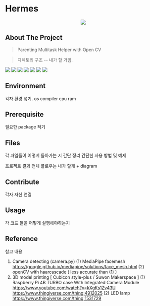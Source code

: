 # Hermes

<div align = center>
    <img src="https://capsule-render.vercel.app/api?type=waving&color=auto&height=200&section=header&text=Hermes&fontSize=90" />
</div>

## About The Project
> Parenting Multitask Helper with Open CV

> 디렉토리 구조 --  내가 할 거임.

<img src="https://img.shields.io/badge/Android%20Studio-3DDC84?style=flat&logo=Android%20Studio&logoColor=white"/>
<img src="https://img.shields.io/badge/Java-007396?style=flat&logo=Java&logoColor=white" />
<img src="https://img.shields.io/badge/Python-3776AB?style=flat&logo=Python&logoColor=white"/>
<img src="https://img.shields.io/badge/OpenCV-5C3EE8?style=flat&logo=OpenCV&logoColor=white"/>
<img src="https://img.shields.io/badge/TensorFlow-FF6F00?style=flat&logo=TensorFlow&logoColor=white"/>
<img src="https://img.shields.io/badge/Raspberry%20Pi-A22846?style=flat&logo=Raspberry%20Pi&logoColor=white"/>
<img src="https://img.shields.io/badge/Flask-000000?style=flat&logo=Flask&logoColor=white"/>


## Environment
 각자 환경 넣기.
 os compiler cpu ram

## Prerequisite
필요한 package 적기

## Files
각 파일들이 어떻게 돌아가는 지 간단 정리
간단한 사용 방법 및 예제

프로젝트 결과
전체 플로우는 내가 할게 + diagram

## Contribute
각자 자신 연결

## Usage
각 코드 들을 어떻게 실행해야하는지

## Reference
참고 내용

1. Camera detecting (camera.py)
(1) MediaPipe facemesh https://google.github.io/mediapipe/solutions/face_mesh.html
(2) openCV with haarcascade ( less accurate than (1) )
2. 3D model printing
 [ Cubicon style-plus / Suwon Makerspace ]
(1) Raspberry Pi 4B TURBO case With Integrated Camera Module
https://www.youtube.com/watch?v=kXgKs1Zv43U
https://www.thingiverse.com/thing:4912025
(2) LED lamp
https://www.thingiverse.com/thing:1531729
